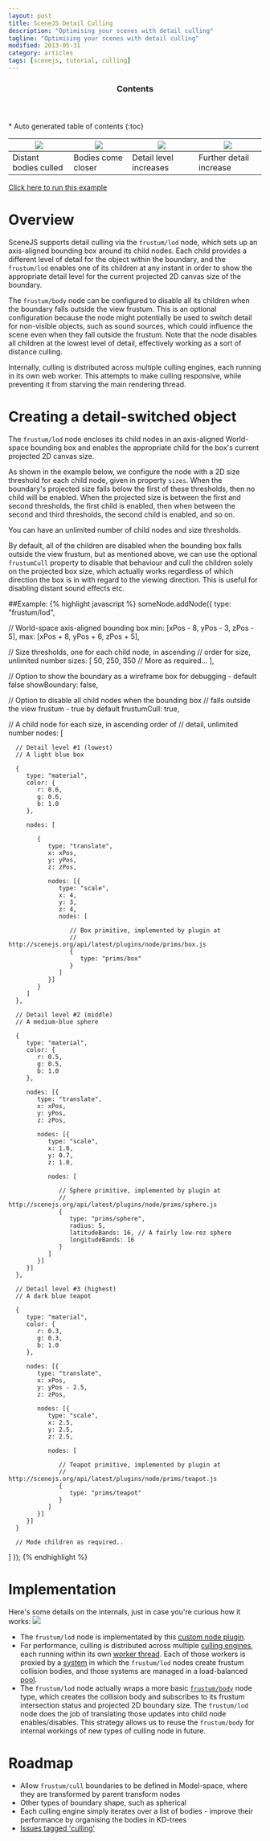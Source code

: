 ```yaml
---
layout: post
title: SceneJS Detail Culling
description: "Optimising your scenes with detail culling"
tagline: "Optimising your scenes with detail culling"
modified: 2013-05-31
category: articles
tags: [scenejs, tutorial, culling]
---
```


<section id="table-of-contents" class="toc">
  <header>
    <h3>Contents</h3>
  </header>
<div id="drawer" markdown="1">
*  Auto generated table of contents
{:toc}
</div>
</section><!-- /#table-of-contents -->

[![](http://scenejs.org/images/lod1.png)](http://scenejs.org/examples.html?page=frustumDetailCulling) | [![](http://scenejs.org/images/lod2.png)](http://scenejs.org/examples.html?page=frustumDetailCulling) | [![](http://scenejs.org/images/lod3.png)](http://scenejs.org/examples.html?page=frustumDetailCulling) | [![](http://scenejs.org/images/lod4.png)](http://scenejs.org/examples.html?page=frustumDetailCulling)
----|----|----|---
Distant bodies culled | Bodies come closer | Detail level increases | Further detail increase

[Click here to run this example](http://scenejs.org/examples.html?page=frustumDetailCulling)

# Overview
SceneJS supports detail culling via the ```frustum/lod``` node, which sets up an axis-aligned bounding box around its child nodes. Each child provides a different level of detail for the object within the boundary, and the ```frustum/lod``` enables one of its children at any instant in order to show the appropriate detail level for the current projected 2D canvas size of the boundary.

The ```frustum/body``` node can be configured to disable all its children when the boundary falls outside the view frustum. This is an optional configuration because the node might potentially be used to switch detail for non-visible objects, such as sound sources, which could influence the scene even when they fall outside the frustum. Note that the node disables all children at the lowest level of detail, effectively working as a sort of distance culling.

Internally, culling is distributed across multiple culling engines, each running in its own web worker. This attempts to make culling responsive, while preventing it from starving the main rendering thread.

# Creating a detail-switched object

The ```frustum/lod``` node encloses its child nodes in an axis-aligned  World-space bounding box and enables the appropriate child for the box's current projected 2D canvas size.

As shown in the example below, we configure the node with a 2D size threshold for each child node, given in property ```sizes```. When the boundary's projected size falls below the first of these thresholds, then no child will be enabled. When the projected size is between the first and second thresholds, the first child is enabled, then when between the second and third thresholds, the second child is enabled, and so on.

You can have an unlimited number of child nodes and size thresholds.

By default, all of the children are disabled when the bounding box falls outside the view frustum, but as mentioned above, we can use the optional ```frustumCull``` property to disable that behaviour and cull the children solely on the projected box size, which actually works regardless of which direction the box is in with regard to the viewing direction. This is useful for disabling distant sound effects etc.

##Example:
{% highlight javascript %}
someNode.addNode({
   type: "frustum/lod",

   // World-space axis-aligned bounding box
   min: [xPos - 8, yPos - 3, zPos - 5],
   max: [xPos + 8, yPos + 6, zPos + 5],

   // Size thresholds, one for each child node, in ascending
   // order for size, unlimited number
   sizes: [
      50, 250, 350 // More as required...
   ],

   // Option to show the boundary as a wireframe box for debugging - default false
   showBoundary: false,

   // Option to disable all child nodes when the bounding box
   // falls outside the view frustum - true by default
   frustumCull: true,

   // A child node for each size, in ascending order of
   // detail, unlimited number
   nodes: [

      // Detail level #1 (lowest)
      // A light blue box

      {
         type: "material",
         color: {
            r: 0.6,
            g: 0.6,
            b: 1.0
         },

         nodes: [

            {
               type: "translate",
               x: xPos,
               y: yPos,
               z: zPos,

               nodes: [{
                  type: "scale",
                  x: 4,
                  y: 3,
                  z: 4,
                  nodes: [

                     // Box primitive, implemented by plugin at
                     // http://scenejs.org/api/latest/plugins/node/prims/box.js
                     {
                        type: "prims/box"
                     }
                  ]
               }]
            }
         ]
      },

      // Detail level #2 (middle)
      // A medium-blue sphere

      {
         type: "material",
         color: {
            r: 0.5,
            g: 0.5,
            b: 1.0
         },

         nodes: [{
            type: "translate",
            x: xPos,
            y: yPos,
            z: zPos,

            nodes: [{
               type: "scale",
               x: 1.0,
               y: 0.7,
               z: 1.0,

               nodes: [

                  // Sphere primitive, implemented by plugin at
                  // http://scenejs.org/api/latest/plugins/node/prims/sphere.js
                  {
                     type: "prims/sphere",
                     radius: 5,
                     latitudeBands: 16, // A fairly low-rez sphere
                     longitudeBands: 16
                  }
               ]
            }]
         }]
      },

      // Detail level #3 (highest)
      // A dark blue teapot

      {
         type: "material",
         color: {
            r: 0.3,
            g: 0.3,
            b: 1.0
         },

         nodes: [{
            type: "translate",
            x: xPos,
            y: yPos - 2.5,
            z: zPos,

            nodes: [{
               type: "scale",
               x: 2.5,
               y: 2.5,
               z: 2.5,

               nodes: [

                  // Teapot primitive, implemented by plugin at
                  // http://scenejs.org/api/latest/plugins/node/prims/teapot.js
                  {
                     type: "prims/teapot"
                  }
               ]
            }]
         }]
      }

      // Mode children as required..
   ]
});
{% endhighlight %}

# Implementation

Here's some details on the internals, just in case you're curious how it works:
![](http://scenejs.org/images/frustumCulling.png)

* The ```frustum/lod``` node is implementated by this [custom node plugin](http://scenejs.org/api/latest/plugins/node/frustum/lod.js).
* For performance, culling is distributed across multiple [culling engines](http://scenejs.org/api/latest/plugins/lib/frustum/frustumCullEngine.js), each running within its own [worker thread](http://scenejs.org/api/latest/plugins/lib/frustum/frustumCullWorker.js). Each of those workers is proxied by a [system](http://scenejs.org/api/latest/plugins/lib/frustum/frustumCullSystem.js) in which the ```frustum/lod``` nodes create frustum collision bodies, and those systems are managed in a load-balanced [pool](http://scenejs.org/api/latest/plugins/lib/frustum/frustumCullSystemPool.js).
* The ```frustum/lod``` node actually wraps a more basic [```frustum/body```](http://scenejs.org/api/latest/plugins/node/frustum/body.js) node type, which creates the collision body and subscribes to its frustum intersection status and projected 2D boundary size. The ```frustum/lod``` node does the job of translating those updates into child node enables/disables. This strategy allows us to reuse the ```frustum/body``` for internal workings of new types of culling node in future.

# Roadmap

* Allow ```frustum/cull``` boundaries to be defined in Model-space, where they are transformed by parent transform nodes
* Other types of boundary shape, such as spherical
* Each culling engine simply iterates over a list of bodies - improve their performance by organising the bodies in KD-trees
* [Issues tagged 'culling'](https://github.com/xeolabs/scenejs/issues?direction=desc&labels=Culling&page=1&sort=created&state=open)